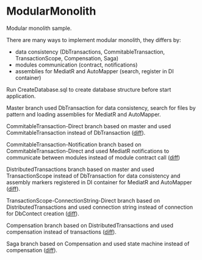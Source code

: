 # ModularMonolith
Modular monolith sample. 

There are many ways to implement modular monolith, they differs by:
- data consistency (DbTransactions, CommitableTransaction, TransactionScope, Compensation, Saga)
- modules communication (contract, notifications)
- assemblies for MediatR and AutoMapper (search, register in DI container)

Run CreateDatabase.sql to create database structure before start application.

Master branch used DbTransaction for data consistency, search for files by pattern and loading assemblies for MediatR and AutoMapper.

CommitableTransaction-Direct branch based on master and used CommitableTransaction instead of DbTransaction ([diff](https://github.com/denis-tsv/ModularMonolith/pull/6/files)).

CommitableTransaction-Notification branch based on CommitableTransaction-Direct and used MediatR notifications to communicate between modules instead of module contract call ([diff](https://github.com/denis-tsv/ModularMonolith/pull/7/files))

DistributedTransactions branch based on master and used TransactionScope instead of DbTransaction for data consistency and assembly markers registered in DI container for MediatR and AutoMapper ([diff](https://github.com/denis-tsv/ModularMonolith/pull/8/files)).

TransactionScope-ConnectionString-Direct branch based on DistributedTransactions and used connection string instead of connection for DbContect creation ([diff](https://github.com/denis-tsv/ModularMonolith/pull/9/files)).

Compensation branch based on DistributedTransactions and used compensation instead of transactions ([diff](https://github.com/denis-tsv/ModularMonolith/pull/3/files)). 

Saga branch based on Compensation and used state machine instead of compensation ([diff](https://github.com/denis-tsv/ModularMonolith/pull/4/files)). 
